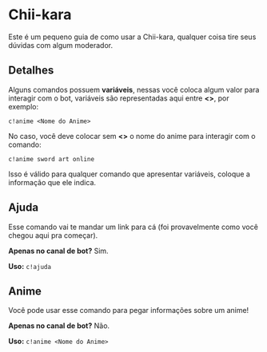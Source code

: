 
# Chii-kara
Este é um pequeno guia de como usar a Chii-kara, qualquer coisa tire seus dúvidas com algum moderador.

## Detalhes

Alguns comandos possuem **variáveis**, nessas você coloca algum valor para interagir com o bot, variáveis são representadas aqui entre **<>**, por exemplo:

    c!anime <Nome do Anime>
No caso, você deve colocar sem **<>** o nome do anime para interagir com o comando:

    c!anime sword art online

Isso é válido para qualquer comando que apresentar variáveis, coloque a informação que ele indica.

## Ajuda
Esse comando vai te mandar um link para cá (foi provavelmente como você chegou aqui pra começar).

**Apenas no canal de bot?** Sim.

**Uso:**  `c!ajuda`
## Anime
Você pode usar esse comando para pegar informações sobre um anime!

**Apenas no canal de bot?** Não.

**Uso:** `c!anime <Nome do Anime>`

